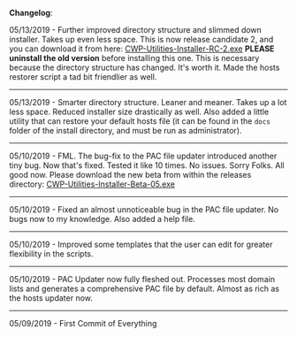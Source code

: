 **Changelog**:

05/13/2019 - Further improved directory structure and slimmed down installer. Takes up even less space. This is now release candidate 2, and you can download it from here: [CWP-Utilities-Installer-RC-2.exe](https://github.com/bongochong/CWP-Utilities/raw/master/Releases/CWP-Utilities-Installer-RC-2.exe) **PLEASE uninstall the old version** before installing this one. This is necessary because the directory structure has changed. It's worth it. Made the hosts restorer script a tad bit friendlier as well.

---

05/13/2019 - Smarter directory structure. Leaner and meaner. Takes up a lot less space. Reduced installer size drastically as well. Also added a little utility that can restore your default hosts file (it can be found in the `docs` folder of the install directory, and must be run as administrator).

---

05/10/2019 - FML. The bug-fix to the PAC file updater introduced another tiny bug. Now that's fixed. Tested it like 10 times. No issues. Sorry Folks. All good now. Please download the new beta from within the releases directory: [CWP-Utilities-Installer-Beta-05.exe](https://github.com/bongochong/CWP-Utilities/raw/master/Releases/CWP-Utilities-Installer-Beta-05.exe)

---

05/10/2019 - Fixed an almost unnoticeable bug in the PAC file updater. No bugs now to my knowledge. Also added a help file.

---

05/10/2019 - Improved some templates that the user can edit for greater flexibility in the scripts.

---

05/10/2019 - PAC Updater now fully fleshed out. Processes most domain lists and generates a comprehensive PAC file by default. Almost as rich as the hosts updater now.

---

05/09/2019 - First Commit of Everything
